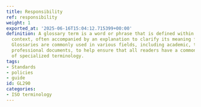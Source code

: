 ```yaml
---
title: Responsibility
ref: responsibility
weight: 1
exported_at: '2025-06-16T15:04:12.715399+00:00'
definition: A glossary term is a word or phrase that is defined within a specific
  context, often accompanied by an explanation to clarify its meaning for the reader.
  Glossaries are commonly used in various fields, including academic, technical, and
  professional documents, to help ensure that all readers have a common understanding
  of specialized terminology.
tags:
- Standards
- policies
- guide
id: GL290
categories:
- ISO terminology
---
```



